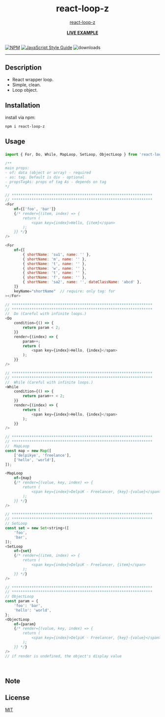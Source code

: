 <div align="center">
    <h1>react-loop-z</h1>
    <a href="https://www.npmjs.com/package/react-loop-z">react-loop-z</a>
    <br />
    <br />
    <b><a href="https://codesandbox.io/p/sandbox/dc9msq">LIVE EXAMPLE</a></b>
</div>

<br />

[![NPM](https://img.shields.io/npm/v/react-loop-z.svg)](https://www.npmjs.com/package/react-loop-z) [![JavaScript Style Guide](https://img.shields.io/badge/code_style-standard-brightgreen.svg)](https://standardjs.com) ![downloads](https://img.shields.io/npm/dt/react-loop-z.svg)

---
## Description
+ React wrapper loop.
+ Simple, clean.
+ Loop object.

## Installation

install via npm:
```
npm i react-loop-z
```

## Usage

#####

```js
import { For, Do, While, MapLoop, SetLoop, ObjectLoop } from 'react-loop-z';

/**
main props:
- of: data (object or array) - required
- as: tag. Default is div - optional
- propsTagAs: props of tag As - depends on tag
*/

// ****************************************************************
// ****************************************************************
<For
    of={['foo', 'bar']}
    {/* render={(item, index) => {
        return (
            <span key={index}>Hello, {item}</span>
        );
    }} */}
/>

<For
    of={[
        { shortName: 'su1', name: '' },
        { shortName: 'm', name: '' },
        { shortName: 't', name: '' },
        { shortName: 'w', name: '' },
        { shortName: 't', name: '' },
        { shortName: 'f', name: '' },
        { shortName: 'sa2', name: '', dateClassName: 'abcd' },
    ]}
    keyName="shortName"  // require: only tag: for
></For>

// ****************************************************************
// ****************************************************************
//  Do (Careful with infinite loops.)
<Do
    condition={() => {
        return param < 2;
    }}
    render={(index) => {
        param++;
        return (
            <span key={index}>Hello, {index}</span>
        );
    }}
/>

// ****************************************************************
// ****************************************************************
//  While (Careful with infinite loops.)
<While
    condition={() => {
        return param++ < 2;
    }}
    render={(index) => {
        return (
            <span key={index}>Hello, {index}</span>
        );
    }}
/>

// ****************************************************************
// ****************************************************************
//  MapLoop
const map = new Map([
    ['delpikye', 'freelance'],
    ['hello', 'world'],
]);

<MapLoop
    of={map}
    {/* render={(value, key, index) => {
        return (
            <span key={index}>DelpiK - Freelancer, {key}-{value}</span>
        );
    }} */}
/>

// ****************************************************************
// ****************************************************************
// SetLoop
const set = new Set<string>([
    'foo',
    'bar',
]);
<SetLoop
    of={set}
    {/* render={(item, index) => {
        return (
            <span key={index}>DelpiK - Freelancer, {item}</span>
        );
    }} */}
/>

// ****************************************************************
// ****************************************************************
// ObjectLoop
const param = {
    'foo': 'bar',
    'hello': 'world',
};
<ObjectLoop
    of={param}
    {/* render={(value, key, index) => {
        return (
            <span key={index}>DelpiK - Freelancer, {key}-{value}</span>
        );
    }} */}
/>
// if render is undefined, the object's display value
```
<br />

## Note


## License

[MIT](https://mit-license.org/)
